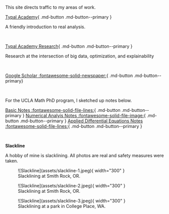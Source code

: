 This site directs traffic to my areas of work. 

[Typal Academy](https://typal.academy){ .md-button .md-button--primary }

A friendly introduction to real analysis.

<br>

[Typal Academy Research](https://research.typal.llc){ .md-button .md-button--primary }

Research at the intersection of big data, optimization, and explainability

<br>

[Google Scholar :fontawesome-solid-newspaper:](https://scholar.google.com/citations?user=blvaFx4AAAAJ){ .md-button .md-button--primary}

<br>

For the UCLA Math PhD program, I sketched up notes below.

[Basic Notes :fontawesome-solid-file-lines:](assets/basic-notes.pdf){ .md-button .md-button--primary }
[Numerical Analyis Notes :fontawesome-solid-file-image:](assets/num-anal-notes.pdf){ .md-button .md-button--primary }
[Applied Differential Equations Notes :fontawesome-solid-file-lines:](assets/ade-notes.pdf){ .md-button .md-button--primary } 

<br>

**Slackline**

A hobby of mine is slacklining. All photos are real and safety measures were taken.

<figure markdown>
  ![Slackline](assets/slackline-1.jpeg){ width="300" }
  <figcaption>Slacklining at Smith Rock, OR.</figcaption>
</figure>

<figure markdown>
  ![Slackline](assets/slackline-2.jpeg){ width="300" }
  <figcaption>Slacklining at Smith Rock, OR.</figcaption>
</figure>

<figure markdown>
  ![Slackline](assets/slackline-3.jpeg){ width="300" }
  <figcaption>Slacklining at a park in College Place, WA.</figcaption>
</figure>
